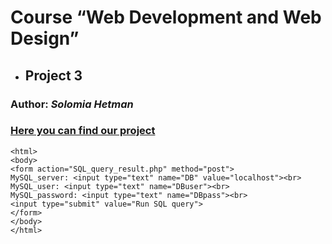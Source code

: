 # Course “Web Development and Web Design”
+ ## Project 3

### Author: *Solomia Hetman*

### [Here you can find our project](https://github.com/SolyaHetman/medical-service/tree/master/client/src/components/Doctor)

    <html>
    <body>
    <form action="SQL_query_result.php" method="post">
    MySQL_server: <input type="text" name="DB" value="localhost"><br>
    MySQL_user: <input type="text" name="DBuser"><br>
    MySQL_password: <input type="text" name="DBpass"><br>
    <input type="submit" value="Run SQL query">
    </form>
    </body>
    </html>
```

